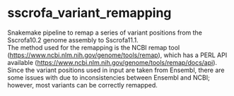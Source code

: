 # sscrofa_variant_remapping

Snakemake pipeline to remap a series of variant positions from the Sscrofa10.2 genome assembly to Sscrofa11.1.  
The method used for the remapping is the NCBI remap tool (https://www.ncbi.nlm.nih.gov/genome/tools/remap), which has a PERL API available (https://www.ncbi.nlm.nih.gov/genome/tools/remap/docs/api).  
Since the variant positions used in input are taken from Ensembl, there are some issues with due to inconsistencies between Ensembl and NCBI; however, most variants can be correctly remapped.  
